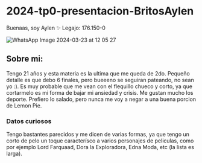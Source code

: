 # 2024-tp0-presentacion-BritosAylen
Buenaas, soy Aylen ✨
Legajo: 176.150-0

![WhatsApp Image 2024-03-23 at 12 05 27](https://github.com/pdepjm/2024-tp0-presentacion-BritosAylen/assets/129458999/e526dd27-b60a-4dc3-93a9-614debfec0f2)

## Sobre mi:
Tengo 21 años y esta materia es la ultima que me queda de 2do. Pequeño detalle es que debo 6 finales, pero bueeeno se seguiran pateando, no sean yo :).
Es muy probable que me vean con el flequillo chueco y corto, ya que cortarmelo es mi forma de bajar mi ansiedad y crisis.
Me gustan mucho los deporte.
Prefiero lo salado, pero nunca me voy a negar a una buena porcion de Lemon Pie.

### Datos curiosos
Tengo bastantes parecidos y me dicen de varias formas, ya que tengo un corto de pelo un toque caracterísco a varios personajes de peliculas, como por ejemplo Lord Farquaad, Dora la Exploradora, Edna Moda, etc (la lista es larga).
